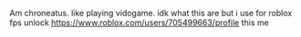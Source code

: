 Am chroneatus.
like playing vidogame.
idk what this are but i use for roblox fps unlock
https://www.roblox.com/users/705499663/profile this me
